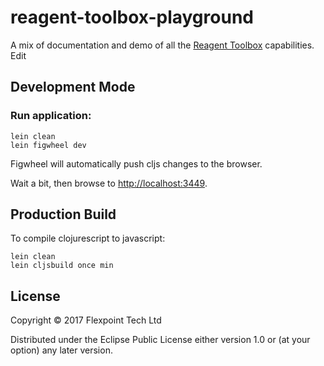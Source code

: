# reagent-toolbox-playground

A mix of documentation and demo of all the [Reagent Toolbox](https://github.com/dashmantech/reagent-toolbox) capabilities. Edit

## Development Mode

### Run application:

```
lein clean
lein figwheel dev
```

Figwheel will automatically push cljs changes to the browser.

Wait a bit, then browse to [http://localhost:3449](http://localhost:3449).

## Production Build


To compile clojurescript to javascript:

```
lein clean
lein cljsbuild once min
```

## License

Copyright © 2017 Flexpoint Tech Ltd

Distributed under the Eclipse Public License either version 1.0 or (at your option) any later version.
